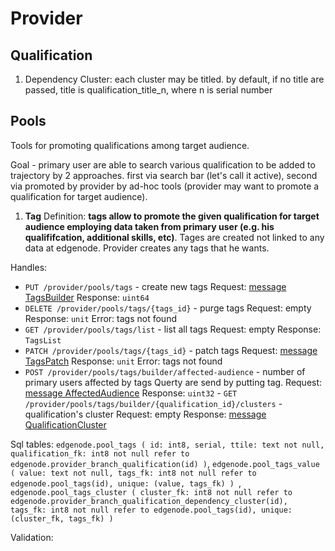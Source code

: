 # Provider

## Qualification

1. Dependency
  Cluster: each cluster may be titled. by default, if no title are passed, title is
  qualification_title_n, where n is serial number


## Pools
Tools for promoting qualifications among target audience.

Goal - primary user are able to search various qualification to be added to trajectory by
2 approaches. first via search bar (let's call it active), second via promoted by provider by ad-hoc tools (provider may want to promote a qualification for target audience).

1. **Tag**
Definition: **tags allow to promote the given qualification for target audience employing data taken from primary user (e.g. his qualififcation, additional skills, etc)**.
Tages are created not linked to any data at edgenode. Provider creates any tags that he wants.

 Handles:
   - `PUT /provider/pools/tags` - create new tags
     Request: [message TagsBuilder](https://gitlab.com/edgenode2/proto/-/blob/master/EdgeNode/Transport/Pool/Tags.proto)
     Response: `uint64`
   - `DELETE /provider/pools/tags/{tags_id}` - purge tags
     Request: empty
     Response: `unit`
     Error: tags not found
   - `GET /provider/pools/tags/list` - list all tags
     Request: empty
     Response: `TagsList`
   - `PATCH /provider/pools/tags/{tags_id}` - patch tags
     Request: [message TagsPatch](https://gitlab.com/edgenode2/proto/-/blob/master/EdgeNode/Transport/Pool/Tags.proto)
     Response: `unit`
     Error: tags not found
   - `POST /provider/pools/tags/builder/affected-audience` - number of primary users affected by tags Querty are send by putting tag.
     Request: [message AffectedAudience](https://gitlab.com/edgenode2/proto/-/blob/master/EdgeNode/Transport/Pool/Tags.proto)
     Response: `uint32`
    - `GET /provider/pools/tags/builder/{qualification_id}/clusters` - qualification's cluster
    Request: empty
    Response: [message QualificationCluster](https://gitlab.com/edgenode2/proto/-/blob/master/EdgeNode/Transport/Pool/Tags.proto)

 Sql tables:
  ``edgenode.pool_tags (
      id: int8, serial,
      ttile: text not null,
      qualification_fk: int8 not null refer to edgenode.provider_branch_qualification(id)
  )``,
  ``edgenode.pool_tags_value (
      value: text not null,
      tags_fk: int8 not null refer to edgenode.pool_tags(id),
      unique: (value, tags_fk)
  ) ``,
  ``edgenode.pool_tags_cluster (
      cluster_fk: int8 not null refer to edgenode.provider_branch_qualification_dependency_cluster(id),
      tags_fk: int8 not null refer to edgenode.pool_tags(id),
      unique: (cluster_fk, tags_fk)
  )
  ``


Validation:
